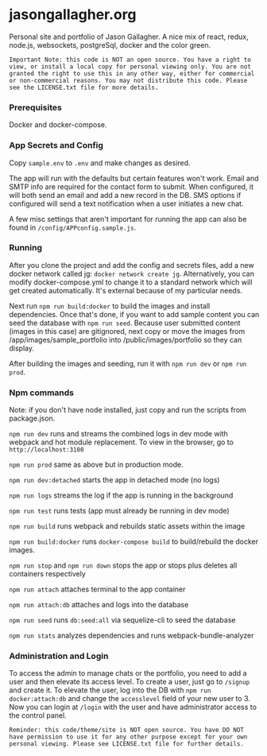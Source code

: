 # jasongallagher.org
Personal site and portfolio of Jason Gallagher. A nice mix of react, redux, node.js, websockets, postgreSql, docker and the color green.

`Important Note: this code is NOT an open source. You have a right to view, or install a local copy for personal viewing only. You are not granted the right to use this in any other way, either for commercial or non-commercial reasons. You may not distribute this code. Please see the LICENSE.txt file for more details.`

### Prerequisites
Docker and docker-compose.

### App Secrets and Config
Copy `sample.env` to `.env` and make changes as desired.

The app will run with the defaults but certain features won't work. Email and SMTP info are required for the contact form to submit. When configured, it will both send an email and add a new record in the DB. SMS options if configured will send a text notification when a user initiates a new chat.

A few misc settings that aren't important for running the app can also be found in `/config/APPconfig.sample.js`.

### Running

After you clone the project and add the config and secrets files, add a new docker network called jg: `docker network create jg`. Alternatively, you can modify docker-compose.yml to change it to a standard network which will get created automatically. It's external because of my particular needs.

Next run `npm run build:docker` to build the images and install dependencies. Once that's done, if you want to add sample content you can seed the database with `npm run seed`. Because user submitted content (images in this case) are gitignored, next copy or move the images from /app/images/sample_portfolio into /public/images/portfolio so they can display.

After building the images and seeding, run it with `npm run dev` or `npm run prod`.

### Npm commands

Note: if you don't have node installed, just copy and run the scripts from package.json.

`npm run dev` runs and streams the combined logs in dev mode with webpack and hot module replacement. To view in the browser, go to `http://localhost:3100`

`npm run prod` same as above but in production mode.

`npm run dev:detached` starts the app in detached mode (no logs)

`npm run logs` streams the log if the app is running in the background

`npm run test` runs tests (app must already be running in dev mode)

`npm run build` runs webpack and rebuilds static assets within the image

`npm run build:docker` runs `docker-compose build` to build/rebuild the docker images.

`npm run stop` and `npm run down` stops the app or stops plus deletes all containers respectively

`npm run attach` attaches terminal to the app container

`npm run attach:db` attaches and logs into the database

`npm run seed` runs `db:seed:all` via sequelize-cli to seed the database

`npm run stats` analyzes dependencies and runs webpack-bundle-analyzer

### Administration and Login
To access the admin to manage chats or the portfolio, you need to add a user and then elevate its access level. To create a user, just go to `/signup` and create it. To elevate the user, log into the DB with `npm run docker:attach:db` and change the `accesslevel` field of your new user to 3. Now you can login at `/login` with the user and have administrator access to the control panel.


`Reminder: this code/theme/site is NOT open source. You have DO NOT have permission to use it for any other purpose except for your own personal viewing. Please see LICENSE.txt file for further details.`

